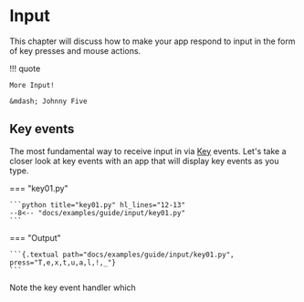 # Input

This chapter will discuss how to make your app respond to input in the form of key presses and mouse actions.

!!! quote

    More Input!

    &mdash; Johnny Five

## Key events

The most fundamental way to receive input in via [Key](./events/key) events. Let's take a closer look at key events with an app that will display key events as you type.

=== "key01.py"

    ```python title="key01.py" hl_lines="12-13"
    --8<-- "docs/examples/guide/input/key01.py"
    ```

=== "Output"

    ```{.textual path="docs/examples/guide/input/key01.py", press="T,e,x,t,u,a,l,!,_"}
    ```

Note the key event handler which 
